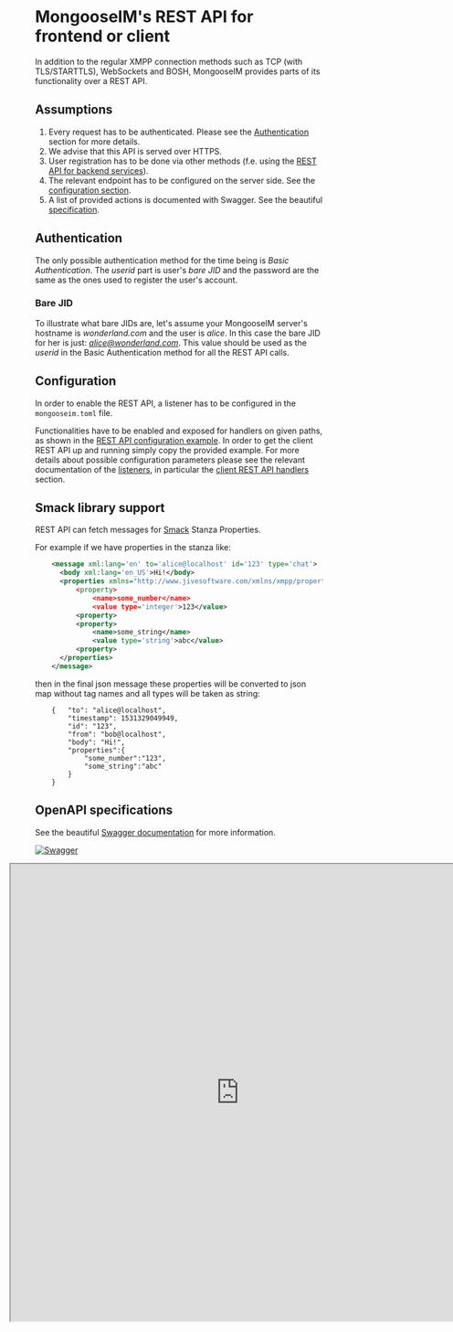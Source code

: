 # MongooseIM's REST API for frontend or client

In addition to the regular XMPP connection methods such as TCP (with TLS/STARTTLS),
WebSockets and BOSH, MongooseIM provides parts of its functionality over a REST API.

## Assumptions

1. Every request has to be authenticated.
Please see the [Authentication](#authentication) section for more details.
1. We advise that this API is served over HTTPS.
1. User registration has to be done via other methods (f.e. using the
[REST API for backend services](Administration-backend.md)).
1. The relevant endpoint has to be configured on the server side.
See the [configuration section](#configuration).
1. A list of provided actions is documented with Swagger.
See the beautiful [specification](http://mongooseim.readthedocs.io/en/latest/swagger/index.html?client=true).

## Authentication

The only possible authentication method for the time being is *Basic Authentication*.
The *userid* part is user's *bare JID* and the password are the same as the ones used to
register the user's account.

### Bare JID

To illustrate what bare JIDs are, let's assume your MongooseIM server's hostname is
*wonderland.com* and the user is *alice*.
In this case the bare JID for her is just: *alice@wonderland.com*.
This value should be used as the *userid* in the Basic Authentication method for all the REST API calls.

## Configuration

In order to enable the REST API, a listener has to be configured in the
`mongooseim.toml` file.

Functionalities have to be enabled and exposed for handlers on given paths, as 
shown in the [REST API configuration example](../advanced-configuration/listen.md#example-3-client-api).
In order to get the client REST API up and running simply copy the provided example.
For more details about possible configuration parameters please see the relevant
 documentation of the [listeners](../advanced-configuration/listen.md),
in particular the [client REST API handlers](../advanced-configuration/listen.md#handler-types-rest-api-client)
section.

## Smack library support
REST API can fetch messages for [Smack](https://github.com/igniterealtime/Smack/blob/master/documentation/extensions/properties.md#stanza-properties) Stanza Properties.

For example if we have properties in the stanza like:
```xml
    <message xml:lang='en' to='alice@localhost' id='123' type='chat'>
      <body xml:lang='en_US'>Hi!</body>
      <properties xmlns="http://www.jivesoftware.com/xmlns/xmpp/properties"
          <property>
              <name>some_number</name>
              <value type='integer'>123</value>
          <property>
          <property>
              <name>some_string</name>
              <value type='string'>abc</value>
          <property>
      </properties>
    </message>
```
then in the final json message these properties will be converted to json map without tag names and all types will be taken as string:
```
    {   "to": "alice@localhost",
        "timestamp": 1531329049949,
        "id": "123",
        "from": "bob@localhost",
        "body": "Hi!",
        "properties":{
            "some_number":"123",
            "some_string":"abc"
        }
    }
```

## OpenAPI specifications

See the beautiful [Swagger documentation](http://mongooseim.readthedocs.io/en/latest/swagger/index.html?client=true) for more information.

[![Swagger](http://nordicapis.com/wp-content/uploads/swagger-Top-Specification-Formats-for-REST-APIs-nordic-apis-sandoval-e1441412425742-300x170.png)](http://mongooseim.readthedocs.io/en/latest/swagger/index.html?client=true)

<iframe src="http://mongooseim.readthedocs.io/en/latest/swagger/index.html?client=true"
height="800" width="800" style="margin-left: -45px;" id="swagger-ui-iframe"></iframe>

<script>

$(document).ready(function() {
  if (window.location.host.match("readthedocs")){
    path = window.location.pathname.match("(.*)/REST-API/")[1]
    url = window.location.protocol + "//" + window.location.hostname
    finalURL = url + path + "/swagger/index.html?client=true"
    $('a[href$="swagger/index.html?client=true"]').attr('href', finalURL)
    $('#swagger-ui-iframe').attr('src', finalURL)
  }
})

</script>
